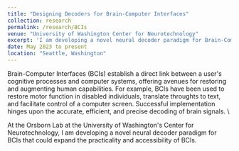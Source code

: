 ```yaml
---
title: "Designing Decoders for Brain-Computer Interfaces"
collection: research
permalink: /research/BCIs
venue: "University of Washington Center for Neurotechnology"
excerpt: 'I am developing a novel neural decoder paradigm for Brain-Computer Interfaces (BCIs) that could expand their practicality and accessibility. '
date: May 2023 to present
location: "Seattle, Washington"
---
```


Brain-Computer Interfaces (BCIs) establish a direct link between a user's cognitive processes and computer systems, offering avenues for restoring and augmenting human capabilities. For example, BCIs have been used to restore motor function in disabled individuals, translate throughts to text, and facilitate control of a computer screen. Successful implementation hinges upon the accurate, efficient, and precise decoding of brain signals. \

At the Orsborn Lab at the University of Washington's Center for Neurotechnology, I am developing a novel neural decoder paradigm for BCIs that could expand the practicality and accessibility of BCIs. 
